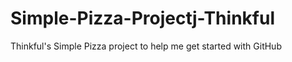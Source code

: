 # Simple-Pizza-Projectj-Thinkful
Thinkful's Simple Pizza project to help me get started with GitHub
